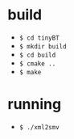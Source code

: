 # build
- `$ cd tinyBT`
- `$ mkdir build`
- `$ cd build `
- `$ cmake ..`
- `$ make`

# running

- `$ ./xml2smv` 
